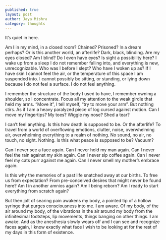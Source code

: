 ```yaml
---
published: true
layout: post
author: Jaya Mishra
category: thoughts
---
```

It’s quiet in here.

Am I in my mind, in a closed room? Chained? Prisoned? In a dream perhaps? 
Or is this another world, an afterlife? Dark, black, blinding. 
Are my eyes closed? Am I blind? Do I even have eyes? Is sight a possibility here?
I wake up from a sleep I do not remember falling into, and everything is new, unrecognizable.
Who was I before I slept? Who have I woken up as?
If I have skin I cannot feel the air, or the temperature of this space I am suspended into. I cannot possibly be sitting, or standing, or lying down because I do not feel a surface. I do not feel anything. 

I remember the structure of the body I used to have, I remember owning a shoulder,  so I concentrate. Focus all my attention to the weak girdle that held my arms. “Move it”, I tell myself, “try to move your arm”. But nothing stirs. As if I am a heavy paralyzed piece of log cursed against motion. Can I move my fingertips? My toes? Wiggle my nose? Shed a tear? 

I can’t feel anything. Is this how death is supposed to be. Or the afterlife? To travel from a world of overflowing emotions, clutter, noise, overwhelming air, overwhelming everything to a realm of nothing. No sound, no air, no touch, no sight. Nothing. Is this what peace is supposed to be? Vacuum? 

Can I never see a face again. Can I never hold my man again. Can I never feel the rain against my skin again. Can I never sip coffee again. Can I never feel my cats purr against me again. Can I never smell my mother’s embrace again.

Is this why the memories of a past life snatched away at our births. To free us from expectation? From pre-conceived desires that might never be found here? Am I in another amnios again? Am I being reborn? Am I ready to start everything from scratch again?

But then jolt of searing pain awakens my body, a pointed tip of a hollow syringe that purges consciousness into me. I am aware. Of my body, of the air around my body, of the vibrations in the air around my body from the infinitesimal footsteps, lip movements, things banging on other things. I am awake. And as the anesthesia slowly wears off and I can see and recognize faces again, I know exactly what face I wish to be looking at for the rest of my days in this form of existence.